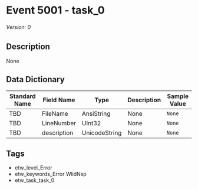 # Event 5001 - task_0
###### Version: 0

## Description
None

## Data Dictionary
|Standard Name|Field Name|Type|Description|Sample Value|
|---|---|---|---|---|
|TBD|FileName|AnsiString|None|`None`|
|TBD|LineNumber|UInt32|None|`None`|
|TBD|description|UnicodeString|None|`None`|

## Tags
* etw_level_Error
* etw_keywords_Error WlidNsp
* etw_task_task_0